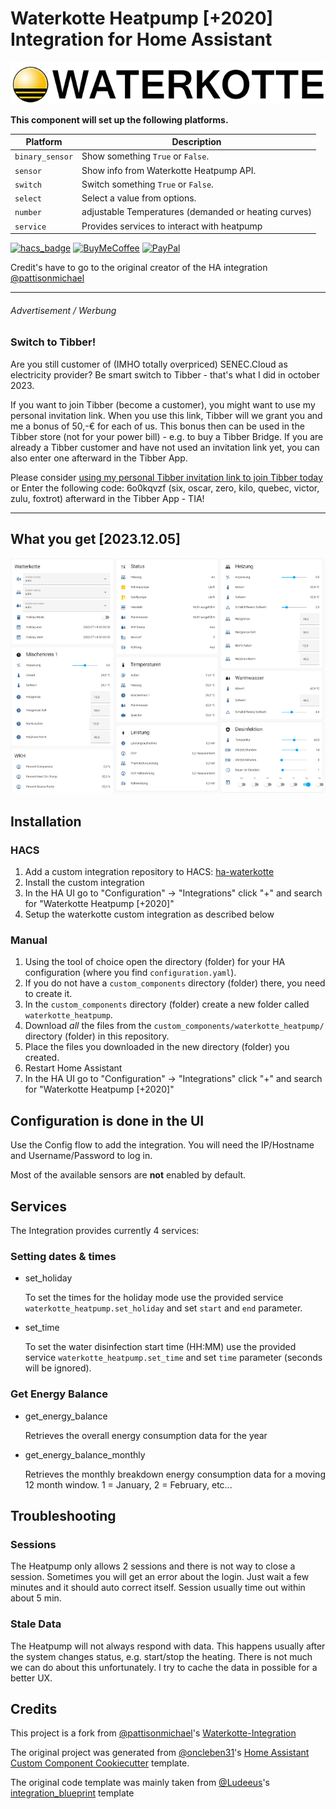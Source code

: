 # Waterkotte Heatpump [+2020] Integration for Home Assistant

![logo](https://github.com/marq24/ha-waterkotte/raw/master/logo.png)

**This component will set up the following platforms.**

| Platform        | Description                                          |
| --------------- |------------------------------------------------------|
| `binary_sensor` | Show something `True` or `False`.                    |
| `sensor`        | Show info from Waterkotte Heatpump API.              |
| `switch`        | Switch something `True` or `False`.                  |
| `select`        | Select a value from options.                         |
| `number`        | adjustable Temperatures (demanded or heating curves) |
| `service`       | Provides services to interact with heatpump |


[![hacs_badge][hacsbadge]][hacs] [![BuyMeCoffee][buymecoffeebadge]][buymecoffee] [![PayPal][paypalbadge]][paypal]

Credit's have to go to the original creator of the HA integration [@pattisonmichael](https://github.com/pattisonmichael)

---

###### Advertisement / Werbung

### Switch to Tibber!

Are you still customer of (IMHO totally overpriced) SENEC.Cloud as electricity provider? Be smart switch to Tibber -
that's what I did in october 2023.

If you want to join Tibber (become a customer), you might want to use my personal invitation link. When you use this
link, Tibber will we grant you and me a bonus of 50,-€ for each of us. This bonus then can be used in the Tibber store
(not for your power bill) - e.g. to buy a Tibber Bridge. If you are already a Tibber customer and have not used an
invitation link yet, you can also enter one afterward in the Tibber App.

Please consider [using my personal Tibber invitation link to join Tibber today](https://invite.tibber.com/6o0kqvzf) or
Enter the following code: 6o0kqvzf (six, oscar, zero, kilo, quebec, victor, zulu, foxtrot) afterward in the Tibber
App - TIA!

---

## What you get [2023.12.05]
[![sampleview](https://github.com/marq24/ha-waterkotte/raw/master/sample-view-s.png)](https://github.com/marq24/ha-waterkotte/raw/master/sample-view.png)

## Installation
### HACS
1. Add a custom integration repository to HACS: [ha-waterkotte](https://github.com/marq24/ha-waterkotte)
1. Install the custom integration
1. In the HA UI go to "Configuration" -> "Integrations" click "+" and search for "Waterkotte Heatpump [+2020]"
1. Setup the waterkotte custom integration as described below
  <!--1. In HACS Store, search for [***marq24/ha-waterkotte***]-->
### Manual
1. Using the tool of choice open the directory (folder) for your HA configuration (where you find `configuration.yaml`).
2. If you do not have a `custom_components` directory (folder) there, you need to create it.
3. In the `custom_components` directory (folder) create a new folder called `waterkotte_heatpump`.
4. Download _all_ the files from the `custom_components/waterkotte_heatpump/` directory (folder) in this repository.
5. Place the files you downloaded in the new directory (folder) you created.
6. Restart Home Assistant
7. In the HA UI go to "Configuration" -> "Integrations" click "+" and search for "Waterkotte Heatpump [+2020]"

## Configuration is done in the UI

Use the Config flow to add the integration. You will need the IP/Hostname and Username/Password to log in.
<!---->

Most of the available sensors are __not__ enabled by default.

## Services

The Integration provides currently 4 services:

### Setting dates & times
- set_holiday

    To set the times for the holiday mode use the provided service `waterkotte_heatpump.set_holiday` and set `start` and `end` parameter.

- set_time

    To set the water disinfection start time (HH:MM) use the provided service `waterkotte_heatpump.set_time` and set `time` parameter (seconds will be ignored).

### Get Energy Balance

- get_energy_balance

    Retrieves the overall energy consumption data for the year

- get_energy_balance_monthly

    Retrieves the monthly breakdown energy consumption data for a moving 12 month window. 1 = January, 2 = February, etc...

## Troubleshooting

### Sessions

The Heatpump only allows 2 sessions and there is not way to close a session. Sometimes you will get an error about the login. Just wait a few minutes and it should auto correct itself. Session usually time out within about 5 min.

### Stale Data

The Heatpump will not always respond with data. This happens usually after the system changes status, e.g. start/stop the heating. There is not much we can do about this unfortunately. I try to cache the data in possible for a better UX.

## Credits
This project is a fork from [@pattisonmichael](https://github.com/pattisonmichael)'s [Waterkotte-Integration](https://github.com/pattisonmichael/waterkotte-integration)

The original project was generated from [@oncleben31](https://github.com/oncleben31)'s [Home Assistant Custom Component Cookiecutter](https://github.com/oncleben31/cookiecutter-homeassistant-custom-component) template.

The original code template was mainly taken from [@Ludeeus](https://github.com/ludeeus)'s [integration_blueprint](https://github.com/custom-components/integration_blueprint) template

[hacs]: https://hacs.xyz
[hacsbadge]: https://img.shields.io/badge/HACS-Custom-orange.svg?style=for-the-badge&logo=homeassistantcommunitystore&logoColor=ccc

[buymecoffee]: https://www.buymeacoffee.com/marquardt24
[buymecoffeebadge]: https://img.shields.io/badge/buy%20me%20a-coffee-blue.svg?style=for-the-badge&logo=buymeacoffee&logoColor=ccc

[paypal]: https://paypal.me/marq24
[paypalbadge]: https://img.shields.io/badge/paypal-me-blue.svg?style=for-the-badge&logo=paypal&logoColor=ccc

[commits-shield]: https://img.shields.io/github/commit-activity/y/marq24/ha-waterkotte.svg?style=for-the-badge
[commits]: https://github.com/marq24/ha-waterkotte/commits/main
[discord]: https://discord.gg/Qa5fW2R
[discord-shield]: https://img.shields.io/discord/330944238910963714.svg?style=for-the-badge
[logoimg]: logo.png
[forum-shield]: https://img.shields.io/badge/community-forum-brightgreen.svg?style=for-the-badge
[forum]: https://community.home-assistant.io/
[license-shield]: https://img.shields.io/github/license/marq24/ha-waterkotte.svg?style=for-the-badge
[maintenance-shield]: https://img.shields.io/badge/maintainer-%40marq24-blue.svg?style=for-the-badge
[releases-shield]: https://img.shields.io/github/release/marq24/ha-waterkotte.svg?style=for-the-badge
[releases]: https://github.com/marq24/ha-waterkotte/releases